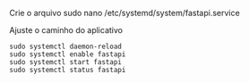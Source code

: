 
Crie o arquivo
 sudo nano /etc/systemd/system/fastapi.service

Ajuste o caminho do aplicativo

    sudo systemctl daemon-reload
    sudo systemctl enable fastapi
    sudo systemctl start fastapi
    sudo systemctl status fastapi
